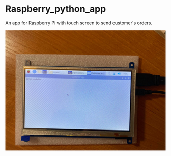 # Raspberry_python_app
An app for Raspberry Pi with touch screen to send customer's orders. 

![Zdjecie Pi4](photos/pi_photo.jpg)